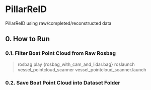 # PillarReID
PillarReID using raw/completed/reconstructed data

## 0. How to Run
### 0.1. Filter Boat Point Cloud from Raw Rosbag
> rosbag play {rosbag_with_cam_and_lidar.bag}
> roslaunch vessel_pointcloud_scanner vessel_pointcloud_scanner.launch

### 0.2. Save Boat Point Cloud into Dataset Folder
